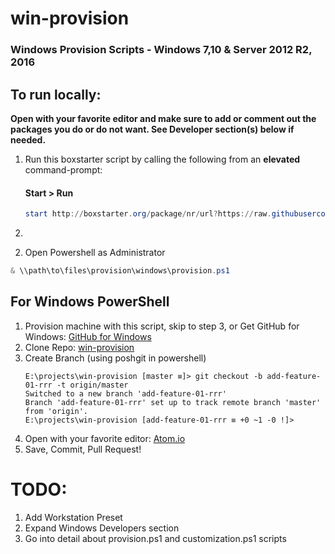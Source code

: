 # win-provision
### Windows Provision Scripts - Windows 7,10 &amp; Server 2012 R2, 2016

##  To run locally:
**Open with your favorite editor and make sure to add or comment out the packages you do or do not want. See Developer section(s) below if needed.**
1. Run this boxstarter script by calling the following from an **elevated** command-prompt:
   #### Start > Run
   ```powershell
   start http://boxstarter.org/package/nr/url?https://raw.githubusercontent.com/rickrussell/win-provision/master/provision.ps1
   ```
2.

2) Open Powershell as Administrator

```powershell
& \\path\to\files\provision\windows\provision.ps1
```

## For Windows PowerShell
1. Provision machine with this script, skip to step 3, or Get GitHub for Windows: [GitHub for Windows](https://desktop.github.com/)
2. Clone Repo: [win-provision](https://github.com/rickrussell/win-provision.git)
3. Create Branch (using poshgit in powershell)
   ```
   E:\projects\win-provision [master ≡]> git checkout -b add-feature-01-rrr -t origin/master
   Switched to a new branch 'add-feature-01-rrr'
   Branch 'add-feature-01-rrr' set up to track remote branch 'master' from 'origin'.
   E:\projects\win-provision [add-feature-01-rrr ≡ +0 ~1 -0 !]>
   ```
4. Open with your favorite editor: [Atom.io](https://atom.io)
5. Save, Commit, Pull Request!

# TODO:
1. Add Workstation Preset
2. Expand Windows Developers section
  1. Go into detail about provision.ps1 and customization.ps1 scripts
